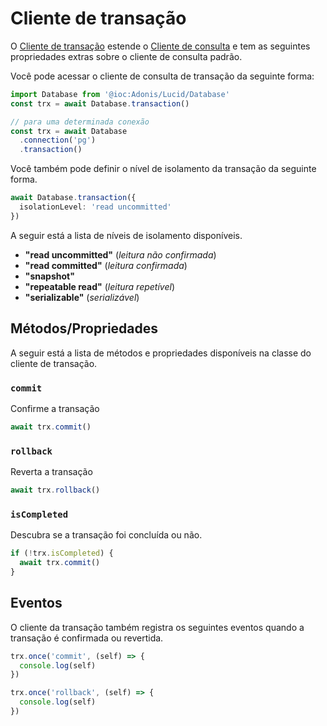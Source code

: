 # Cliente de transação

O [Cliente de transação](https://github.com/adonisjs/lucid/blob/master/src/TransactionClient/index.ts) estende o [Cliente de consulta](./query-client.md) e tem as seguintes propriedades extras sobre o cliente de consulta padrão.

Você pode acessar o cliente de consulta de transação da seguinte forma:

```ts
import Database from '@ioc:Adonis/Lucid/Database'
const trx = await Database.transaction()

// para uma determinada conexão
const trx = await Database
  .connection('pg')
  .transaction()
```

Você também pode definir o nível de isolamento da transação da seguinte forma.

```ts
await Database.transaction({
  isolationLevel: 'read uncommitted'
})
```

A seguir está a lista de níveis de isolamento disponíveis.

- **"read uncommitted"** (*leitura não confirmada*)
- **"read committed"** (*leitura confirmada*)
- **"snapshot"**
- **"repeatable read"** (*leitura repetível*)
- **"serializable"** (*serializável*)

## Métodos/Propriedades
A seguir está a lista de métodos e propriedades disponíveis na classe do cliente de transação.

### `commit`
Confirme a transação

```ts
await trx.commit()
```

### `rollback`
Reverta a transação

```ts
await trx.rollback()
```

### `isCompleted`
Descubra se a transação foi concluída ou não.

```ts
if (!trx.isCompleted) {
  await trx.commit()
}
```

## Eventos
O cliente da transação também registra os seguintes eventos quando a transação é confirmada ou revertida.

```ts
trx.once('commit', (self) => {
  console.log(self)
})
```

```ts
trx.once('rollback', (self) => {
  console.log(self)
})
```
